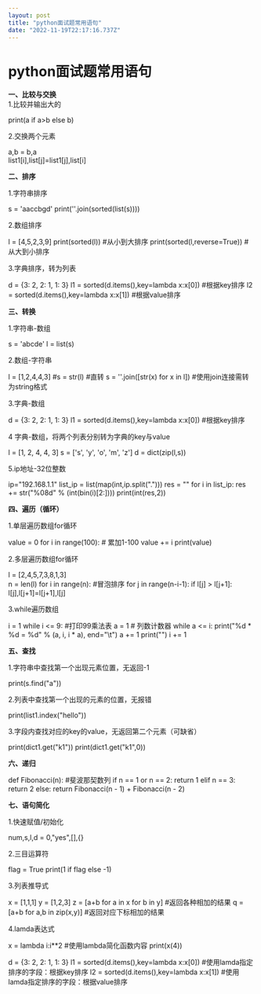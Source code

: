 ```yaml
---
layout: post
title: "python面试题常用语句"
date: "2022-11-19T22:17:16.737Z"
---
```

python面试题常用语句
=============

**一、比较与交换**  
1.比较并输出大的

print(a if a>b else b)

2.交换两个元素

a,b = b,a  
list1\[i\],list\[j\]=list1\[j\],list\[i\]

**二、排序**

1.字符串排序

s = 'aaccbgd'
print(''.join(sorted(list(s))))

2.数组排序

l = \[4,5,2,3,9\]
print(sorted(l))  #从小到大排序
print(sorted(l,reverse\=True))  #从大到小排序

3.字典排序，转为列表

d = {3: 2, 2: 1, 1: 3}
l1 \= sorted(d.items(),key=lambda x:x\[0\]) #根据key排序
l2 \= sorted(d.items(),key=lambda x:x\[1\]) #根据value排序

**三、转换**

1.字符串-数组

s = 'abcde'
l \= list(s)

2.数组-字符串

l = \[1,2,4,4,3\]
#s \= str(l) #直转
s \= ''.join(\[str(x) for x in l\]) #使用join连接需转为string格式

3.字典-数组

d = {3: 2, 2: 1, 1: 3}
l1 \= sorted(d.items(),key=lambda x:x\[0\]) #根据key排序

4 字典-数组，将两个列表分别转为字典的key与value

l = \[1, 2, 4, 4, 3\]
s \= \['s', 'y', 'o', 'm', 'z'\]
d \= dict(zip(l,s))

5.ip地址-32位整数

ip="192.168.1.1"
list\_ip \= list(map(int,ip.split(".")))
res \= ""
for i in list\_ip:
    res += str("%08d" % (int(bin(i)\[2:\])))
print(int(res,2))

**四、遍历（循环）**

1.单层遍历数组for循环

value = 0
for i in range(100):  # 累加1-100
    value += i
print(value)

2.多层遍历数组for循环

l = \[2,4,5,7,3,8,1,3\]  
n \= len(l)
for i in range(n):  #冒泡排序
    for j in range(n-i-1):
        if l\[j\] > l\[j+1\]:
            l\[j\],l\[j+1\]=l\[j+1\],l\[j\]

3.while遍历数组

i = 1
while i <= 9: #打印99乘法表
    a \= 1  # 列数计数器
    while a <= i:
        print("%d \* %d = %d" % (a, i, i \* a), end="\\t")
        a += 1
    print("")
    i += 1

**五、查找**

1.字符串中查找第一个出现元素位置，无返回-1

print(s.find("a"))

2.列表中查找第一个出现的元素的位置，无报错

print(list1.index("hello"))

3.字段内查找对应的key的value，无返回第二个元素（可缺省）

print(dict1.get("k1"))
print(dict1.get("k1",0))

**六、递归**

def Fibonacci(n): #斐波那契数列
    if n == 1 or n == 2:
        return 1
    elif n \== 3:
        return 2
    else:
        return Fibonacci(n - 1) + Fibonacci(n - 2)

**七、语句简化**

1.快速赋值/初始化

num,s,l,d = 0,"yes",\[\],{}

2.三目运算符

flag = True
print(1 if flag else -1)

3.列表推导式

x = \[1,1,1\]
y \= \[1,2,3\]
z \= \[a+b for a in x for b in y\]  #返回各种相加的结果
q \= \[a+b for a,b in zip(x,y)\]    #返回对应下标相加的结果

4.lamda表达式

x = lambda i:i\*\*2  #使用lambda简化函数内容
print(x(4))

d = {3: 2, 2: 1, 1: 3}
l1 \= sorted(d.items(),key=lambda x:x\[0\]) #使用lamda指定排序的字段：根据key排序
l2 \= sorted(d.items(),key=lambda x:x\[1\]) #使用lamda指定排序的字段：根据value排序